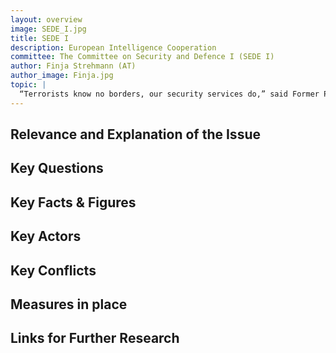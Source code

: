 ```yaml
---
layout: overview
image: SEDE_I.jpg
title: SEDE I
description: European Intelligence Cooperation
committee: The Committee on Security and Defence I (SEDE I)
author: Finja Strehmann (AT)
author_image: Finja.jpg
topic: |
  “Terrorists know no borders, our security services do,” said Former Prime Minister of Belgium Guy Verhofstadt in March 2016. How should the exchange of intelligence within the European Union, as well as cooperation with non-European intelligence services, be improved?
---
```


## Relevance and Explanation of the Issue


## Key Questions


## Key Facts & Figures


## Key Actors


## Key Conflicts


## Measures in place


## Links for Further Research
